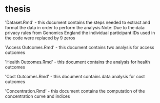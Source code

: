# thesis

'Dataset.Rmd' - this document contains the steps needed to extract and format the data in order to perform the analysis
Note: Due to the data privacy rules from Genomics England the individual participant IDs used in the code were replaced by 9 zeros

'Access Outcomes.Rmd' - this document contains two analysis for access outcomes

'Health Outcomes.Rmd' - this document contains the analysis for health outcomes

'Cost Outcomes.Rmd' - this document contains data analysis for cost outcomes

'Concentration.Rmd' - this document contains the computation of the concentration curve and indices
